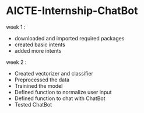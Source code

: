 # AICTE-Internship-ChatBot
week 1 :
- downloaded and imported required packages
- created basic intents
- added more intents

week 2 :
- Created vectorizer and classifier
- Preprocessed the data
- Trainined the model
- Defined function to normalize user input
- Defined function to chat with ChatBot
- Tested ChatBot

